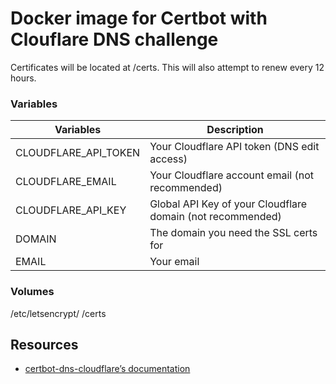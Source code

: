 # Docker image for Certbot with Clouflare DNS challenge

Certificates will be located at /certs. This will also attempt to renew every 12 hours.

### Variables

| Variables              | Description                    |
|------------------------|--------------------------------|
| CLOUDFLARE_API_TOKEN   | Your Cloudflare API token (DNS edit access) |
| CLOUDFLARE_EMAIL       | Your Cloudflare account email (not recommended) |
| CLOUDFLARE_API_KEY     | Global API Key of your Cloudflare domain (not recommended)  |
| DOMAIN                 | The domain you need the SSL certs for |
| EMAIL                  | Your email                    |

### Volumes
/etc/letsencrypt/
/certs

## Resources

- [certbot-dns-cloudflare’s documentation](https://certbot-dns-cloudflare.readthedocs.io/en/stable/)

